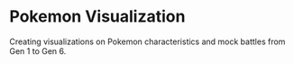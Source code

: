 # Pokemon Visualization
Creating visualizations on Pokemon characteristics and mock battles from Gen 1 to Gen 6.
